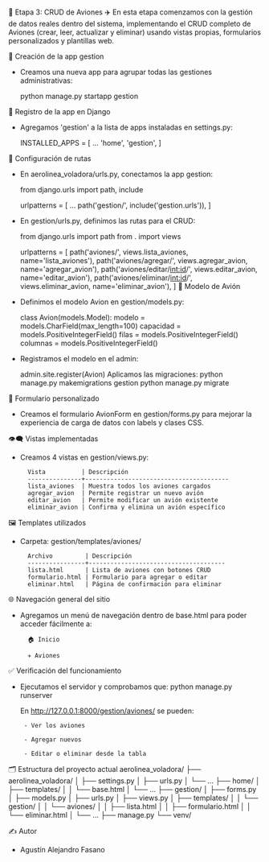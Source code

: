 🧰 Etapa 3: CRUD de Aviones
✈️ En esta etapa comenzamos con la gestión de datos reales dentro del sistema, implementando el CRUD completo de Aviones (crear, leer, actualizar y eliminar) usando vistas propias, formularios personalizados y plantillas web.

🧩 Creación de la app gestion
- Creamos una nueva app para agrupar todas las gestiones administrativas:

    python manage.py startapp gestion

🧠 Registro de la app en Django
- Agregamos 'gestion' a la lista de apps instaladas en settings.py:

    INSTALLED_APPS = [
        ...
        'home',
        'gestion',
    ]

🔁 Configuración de rutas
- En aerolinea_voladora/urls.py, conectamos la app gestion:

    from django.urls import path, include

    urlpatterns = [
        ...
        path('gestion/', include('gestion.urls')),
    ]

- En gestion/urls.py, definimos las rutas para el CRUD:

    from django.urls import path
    from . import views

    urlpatterns = [
        path('aviones/', views.lista_aviones, name='lista_aviones'),
        path('aviones/agregar/', views.agregar_avion, name='agregar_avion'),
        path('aviones/editar/<int:id>/', views.editar_avion, name='editar_avion'),
        path('aviones/eliminar/<int:id>/', views.eliminar_avion, name='eliminar_avion'),
    ]
🧱 Modelo de Avión
- Definimos el modelo Avion en gestion/models.py:

    class Avion(models.Model):
        modelo = models.CharField(max_length=100)
        capacidad = models.PositiveIntegerField()
        filas = models.PositiveIntegerField()
        columnas = models.PositiveIntegerField()

- Registramos el modelo en el admin:
    
    admin.site.register(Avion)
        Aplicamos las migraciones:
            python manage.py makemigrations gestion
            python manage.py migrate

🧾 Formulario personalizado
- Creamos el formulario AvionForm en gestion/forms.py para mejorar la experiencia de carga de datos con labels y clases CSS.

👁️‍🗨️ Vistas implementadas
- Creamos 4 vistas en gestion/views.py:

        Vista	       | Descripción
        ---------------+----------------------------------------
        lista_aviones  | Muestra todos los aviones cargados
        agregar_avion  | Permite registrar un nuevo avión
        editar_avion   | Permite modificar un avión existente
        eliminar_avion | Confirma y elimina un avión específico

🖼️ Templates utilizados
- Carpeta: gestion/templates/aviones/

        Archivo	        | Descripción
        ----------------+--------------------------------------
        lista.html	    | Lista de aviones con botones CRUD
        formulario.html	| Formulario para agregar o editar
        eliminar.html	| Página de confirmación para eliminar

🌐 Navegación general del sitio
- Agregamos un menú de navegación dentro de base.html para poder acceder fácilmente a:

        🏠 Inicio

        ✈ Aviones

✅ Verificación del funcionamiento
- Ejecutamos el servidor y comprobamos que:
    python manage.py runserver
    
    En http://127.0.0.1:8000/gestion/aviones/ se pueden:

       - Ver los aviones

       - Agregar nuevos

       - Editar o eliminar desde la tabla

🗂️ Estructura del proyecto actual
    aerolinea_voladora/
    ├── aerolinea_voladora/
    │   ├── settings.py
    │   ├── urls.py
    │   └── ...
    ├── home/
    │   ├── templates/
    │   │   └── base.html
    │   └── ...
    ├── gestion/
    │   ├── forms.py
    │   ├── models.py
    │   ├── urls.py
    │   ├── views.py
    │   ├── templates/
    │   │   └── gestion/
    │   │       └── aviones/
    │   │           ├── lista.html
    │   │           ├── formulario.html
    │   │           └── eliminar.html
    │   └── ...
    ├── manage.py
    └── venv/

✍️ Autor
- Agustín Alejandro Fasano